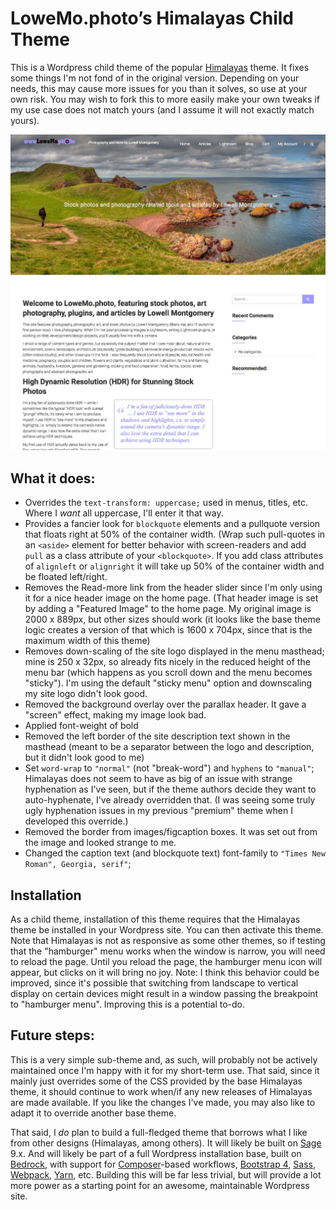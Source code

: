 # LoweMo.photo’s Himalayas Child Theme
This is a Wordpress child theme of the popular [Himalayas](https://themegrill.com/themes/himalayas/ "Himalayas - Best Free Modern One Page WordPress Theme 2016") theme. It fixes some things I'm not fond of in the original version. Depending on your needs, this may cause more issues for you than it solves, so use at your own risk. You may wish to fork this to more easily make your own tweaks if my use case does not match yours (and I assume it will not exactly match yours).

![Screenshot](himalayas-child/screenshot.jpg "Screenshot of this theme in use on my website, LoweMo.photo")

## What it does:
* Overrides the `text-transform: uppercase;` used in menus, titles, etc. Where I *want* all uppercase, I'll enter it that way.
* Provides a fancier look for `blockquote` elements and a pullquote version that floats right at 50% of the container width. (Wrap such pull-quotes in an `<aside>` element for better behavior with screen-readers and add `pull` as a class attribute of your `<blockquote>`. If you add class attributes of `alignleft` or `alignright` it will take up 50% of the container width and be floated left/right. 
* Removes the Read-more link from the header slider since I'm only using it for a nice header image on the home page. (That header image is set by adding a "Featured Image" to the home page. My original image is 2000 x 889px, but other sizes should work (it looks like the base theme logic creates a version of that which is 1600 x 704px, since that is the maximum width of this theme)
* Removes down-scaling of the site logo displayed in the menu masthead; mine is 250 x 32px, so already fits nicely in the reduced height of the menu bar (which happens as you scroll down and the menu becomes "sticky"). I'm using the default "sticky menu" option and downscaling my site logo didn't look good.
* Removed the background overlay over the parallax header. It gave a "screen" effect, making my image look bad.
* Applied font-weight of bold
* Removed the left border of the site description text shown in the masthead (meant to be a separator between the logo and description, but it didn't look good to me)
* Set `word-wrap` to `"normal"` (not "break-word") and `hyphens` to `"manual"`; Himalayas does not seem to have as big of an issue with strange hyphenation as I've seen, but if the theme authors decide they want to auto-hyphenate, I've already overridden that. (I was seeing some truly ugly hyphenation issues in my previous "premium" theme when I developed this override.)
* Removed the border from images/figcaption boxes. It was set out from the image and looked strange to me.
* Changed the caption text (and blockquote text) font-family to `"Times New Roman", Georgia, serif"`;

## Installation
As a child theme, installation of this theme requires that the Himalayas theme be installed in your Wordpress site. You can then activate this theme. Note that Himalayas is not as responsive as some other themes, so if testing that the "hamburger" menu works when the window is narrow, you will need to reload the page. Until you reload the page, the hamburger menu icon will appear, but clicks on it will bring no joy. Note: I think this behavior could be improved, since it's possible that switching from landscape to vertical display on certain devices might result in a window passing the breakpoint to "hamburger menu". Improving this is a potential to-do.

## Future steps:
This is a very simple sub-theme and, as such, will probably not be actively maintained once I'm happy with it for my short-term use. That said, since it mainly just overrides some of the CSS provided by the base Himalayas theme, it should continue to work when/if any new releases of Himalayas are made available. If you like the changes I've made, you may also like to adapt it to override another base theme.

That said, I *do* plan to build a full-fledged theme that borrows what I like from other designs (Himalayas, among others). It will likely be built on [Sage](https://roots.io/sage/ "WordPress starter theme with a modern front-end development workflow") 9.x. And will likely be part of a full Wordpress installation base, built on [Bedrock](https://roots.io/bedrock/ "Wordpress Boilerplate with modern development tools"), with support for [Composer](https://getcomposer.org/ "Composer PHP package manager")-based workflows, [Bootstrap 4](http://getbootstrap.com/ "Bootstrap &middot; The world's most popular mobile-first and responsive front-end framework."), [Sass](http://sass-lang.com/ "Sass: Syntactically Awesome Style Sheets"), [Webpack](https://github.com/webpack/webpack "Like Gulp, only supposedly better. ;-)"), [Yarn](https://yarnpkg.com/en/), etc. Building this will be far less trivial, but will provide a lot more power as a starting point for an awesome, maintainable Wordpress site.
